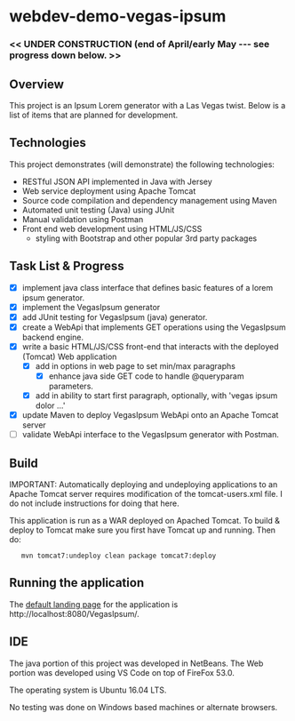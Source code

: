 # webdev-demo-vegas-ipsum

### << UNDER CONSTRUCTION (end of April/early May --- see progress down below. >>


## Overview
This project is an Ipsum Lorem generator with a Las Vegas twist. Below is a list of items that are planned for development.


## Technologies
This project demonstrates (will demonstrate) the following technologies:
- RESTful JSON API implemented in Java with Jersey
- Web service deployment using Apache Tomcat
- Source code compilation and dependency management using Maven
- Automated unit testing (Java) using JUnit
- Manual validation using Postman
- Front end web development using HTML/JS/CSS
  * styling with Bootstrap and other popular 3rd party packages


## Task List & Progress
- [x] implement java class interface that defines basic features of a lorem ipsum generator.
- [x] implement the VegasIpsum generator 
- [x] add JUnit testing for VegasIpsum (java) generator.
- [x] create a WebApi that implements GET operations using the VegasIpsum backend engine.
- [x] write a basic HTML/JS/CSS front-end that interacts with the deployed (Tomcat) Web application
  * [x] add in options in web page to set min/max paragraphs
    * [x] enhance java side GET code to handle @queryparam parameters. 
  * [x] add in ability to start first paragraph, optionally, with 'vegas ipsum dolor ...'
- [x] update Maven to deploy VegasIpsum WebApi onto an Apache Tomcat server
- [ ] validate WebApi interface to the VegasIpsum generator with Postman.

## Build
IMPORTANT: Automatically deploying and undeploying applications to an Apache Tomcat server requires modification of the tomcat-users.xml file. I do not include instructions for doing that here.

This application is run as a WAR deployed on Apached Tomcat. To build & deploy to Tomcat make sure you first have Tomcat up and running. 
Then do:
```
   mvn tomcat7:undeploy clean package tomcat7:deploy
```

## Running the application
The [default landing page](http://localhost:8080/VegasIpsum/) for the application is http://localhost:8080/VegasIpsum/. 


## IDE
The java portion of this project was developed in NetBeans. The Web portion
was developed using VS Code on top of FireFox 53.0.

The operating system is Ubuntu 16.04 LTS.

No testing was done on Windows based machines or alternate browsers.



